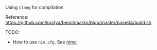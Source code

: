 Using `clang` for compilation

Reference: https://github.com/kostya/benchmarks/blob/master/base64/build.sh

TODO:

* How to use `nim.cfg`. See [nimc](http://nim-lang.org/docs/nimc.html)
